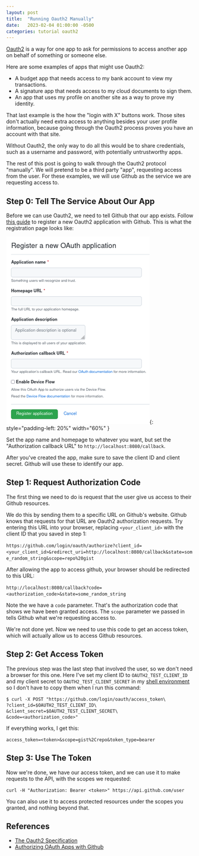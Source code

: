 ```yaml
---
layout: post
title:  "Running Oauth2 Manually"
date:   2023-02-04 01:00:00 -0500
categories: tutorial oauth2
---
```

[Oauth2](https://www.rfc-editor.org/rfc/rfc6749) is a way for one app to ask
for permissions to access another app on behalf of something or someone else.

Here are some examples of apps that might use Oauth2:

- A budget app that needs access to my bank account to view my transactions.
- A signature app that needs access to my cloud documents to sign them.
- An app that uses my profile on another site as a way to prove my identity.

That last example is the how the "login with X" buttons work. Those sites don't
actually need extra access to anything besides your user profile information,
because going through the Oauth2 process proves you have an account with that
site.

Without Oauth2, the only way to do all this would be to share credentials, such
as a username and password, with potentially untrustworthy apps.

The rest of this post is going to walk through the Oauth2 protocol "manually".
We will pretend to be a third party "app", requesting access from the user. For
these examples, we will use Github as the service we are requesting access to.

## Step 0: Tell The Service About Our App

Before we can use Oauth2, we need to tell Github that our app exists. Follow
[this
guide](https://docs.github.com/en/developers/apps/building-oauth-apps/creating-an-oauth-app)
to register a new Oauth2 application with Github. This is what the registration
page looks like:

![Oauth2 Github Registration Page](/assets/images/oauth2_github_registration.png){: style="padding-left: 20%" width="60%" }

Set the app name and homepage to whatever you want, but set the "Authorization
callback URL" to `http://localhost:8080/callback`.

After you've created the app, make sure to save the client ID and client
secret. Github will use these to identify our app.

## Step 1: Request Authorization Code

The first thing we need to do is request that the user give us access to their
Github resources.

We do this by sending them to a specific URL on Github's website. Github knows
that requests for that URL are Oauth2 authorization requests. Try entering this
URL into your browser, replacing `<your_client_id>` with the client ID that you
saved in step 1:

`https://github.com/login/oauth/authorize?client_id=<your_client_id>&redirect_uri=http://localhost:8080/callback&state=some_random_string&scope=repo%20gist`

After allowing the app to access github, your browser should be redirected to
this URL:

`http://localhost:8080/callback?code=<authorization_code>&state=some_random_string`

Note the we have a `code` parameter. That's the authorization code that shows
we have been granted access. The `scope` parameter we passed in tells Github
what we're requesting access to.

We're not done yet. Now we need to use this code to get an access token, which
will actually allow us to access Github resources.

## Step 2: Get Access Token

The previous step was the last step that involved the user, so we don't need a
browser for this one. Here I've set my client ID to `OAUTH2_TEST_CLIENT_ID` and
my client secret to `OAUTH2_TEST_CLIENT_SECRET` in my [shell
environment](https://www.gnu.org/software/bash/manual/html_node/Environment.html)
so I don't have to copy them when I run this command:

```
$ curl -X POST "https://github.com/login/oauth/access_token\
?client_id=$OAUTH2_TEST_CLIENT_ID\
&client_secret=$OAUTH2_TEST_CLIENT_SECRET\
&code=<authorization_code>"
```

If everything works, I get this:

```
access_token=<token>&scope=gist%2Crepo&token_type=bearer
```

## Step 3: Use The Token

Now we're done, we have our access token, and we can use it to make requests to
the API, with the scopes we requested:

```
curl -H "Authorization: Bearer <token>" https://api.github.com/user
```

You can also use it to access protected resources under the scopes you granted,
and nothing beyond that.

## References

- [The Oauth2 Specification](https://www.rfc-editor.org/rfc/rfc6749)
- [Authorizing OAuth Apps with
  Github](https://docs.github.com/en/developers/apps/building-oauth-apps/authorizing-oauth-apps)
